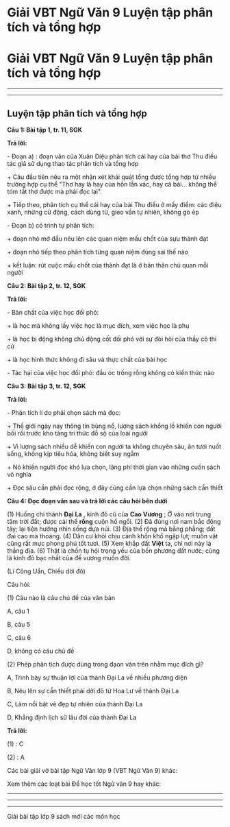 # Giải VBT Ngữ Văn 9 Luyện tập phân tích và tổng hợp

# Giải VBT Ngữ Văn 9 Luyện tập phân tích và tổng hợp

* * *

* * *

## Luyện tập phân tích và tổng hợp

**Câu 1: Bài tập 1, tr. 11, SGK**

**Trả lời:**

\- Đoạn a) : đoạn văn của Xuân Diệu phân tích cái hay của bài thơ Thu điếu tác giả sử dụng thao tác phân tích và tổng hợp

\+ Câu đầu tiên nêu ra một nhận xét khái quát tổng được tổng hợp từ nhiều trường hợp cụ thể "Thơ hay là hay của hồn lẫn xác, hay cả bài... không thể tóm tắt thơ được mà phải đọc lại".

\+ Tiếp theo, phân tích cụ thể cái hay của bài Thu điếu ở mấy điểm: các điệu xanh, những cử động, cách dùng từ, gieo vần tự nhiên, không gò ép

\- Đoạn b) có trình tự phân tích:

\+ đoạn nhỏ mở đầu nêu lên các quan niệm mấu chốt của sựu thành đạt

\+ đoạn nhỏ tiếp theo phân tích từng quan niệm đúng sai thế nào

\+ kết luận: rút cuộc mấu chốt của thành đạt là ở bản thân chủ quan mỗi người

**Câu 2: Bài tập 2, tr. 12, SGK**

**Trả lời:**

\- Bản chất của việc học đối phó: 

\+ là học mà không lấy việc học là mục đích, xem việc học là phụ

\+ là học bị động không chủ động cốt đối phó với sự đòi hỏi của thầy cô thi cử

\+ là học hình thức không đi sâu và thực chất của bài học

\- Tác hại của việc học đối phó: đầu óc trống rỗng không có kiến thức nào

**Câu 3: Bài tập 3, tr. 12, SGK**

**Trả lời:**

\- Phân tích lí do phải chọn sách mà đọc:

\+ Thế giới ngày nay thông tin bùng nổ, lượng sách khổng lồ khiến con người bối rối trước kho tàng tri thức đồ sộ của loài người

\+ Vì lượng sách nhiều dễ khiến con người ta không chuyên sâu, ăn tươi nuốt sống, không kịp tiêu hóa, không biết suy ngẫm

\+ Nó khiến người đọc khó lựa chọn, lãng phí thời gian vào những cuốn sách vô nghĩa

\+ Đọc sâu cần phải đọc rộng, ở đây cũng cần lựa chọn những sách cần thiết

**Câu 4: Đọc đoạn văn sau và trả lời các câu hỏi bên dưới**

(1) Huống chi thành **Đại La** , kinh đô cũ của **Cao Vương** ; Ở vào nơi trung tâm trời đất; được cái thế **rồng** cuộn hổ ngồi. (2) Đã đúng nơi nam bắc đông tây; lại tiện hướng nhìn sống dựa núi. (3) Địa thế rộng mà bằng phẳng; đất đai cao mà thoáng. (4) Dân cư khỏi chịu cảnh khốn khổ ngập lụt; muôn vật cũng rất mực phong phú tốt tươi. (5) Xem khắp đất **Việt** ta, chỉ nơi này là thắng địa. (6) Thật là chốn tụ hội trọng yếu của bốn phương đất nước; cũng là kinh đô bạc nhất của đế vương muôn đời.

(Lí Công Uẩn, Chiếu dời đô)

Câu hỏi:

(1) Câu nào là câu chủ đề của văn bản

A, câu 1

B, câu 5

C, câu 6

D, không có câu chủ đề

(2) Phép phân tích được dùng trong đạon văn trên nhằm mục đích gì?

A, Trình bày sự thuận lợi của thành Đại La về nhiều phương diện

B, Nêu lên sự cần thiết phải dời đô từ Hoa Lư về thành Đại La

C, Làm nổi bật vẻ đẹp tự nhiên của thành Đại La

D, Khẳng định lịch sử lâu đời của thành Đại La

**Trả lời:**

(1) : C

(2) : A

Các bài giải vở bài tập Ngữ Văn lớp 9 (VBT Ngữ Văn 9) khác:

Xem thêm các loạt bài Để học tốt Ngữ văn 9 hay khác:

* * *

* * *

* * *

Giải bài tập lớp 9 sách mới các môn học
